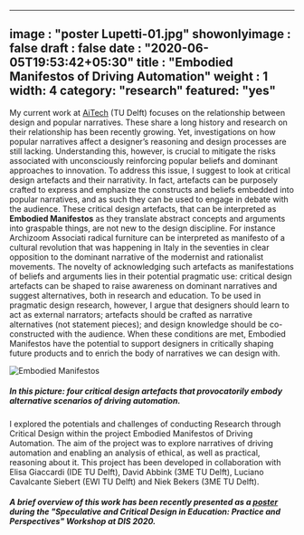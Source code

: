 
---
image : "poster Lupetti-01.jpg"
showonlyimage : false
draft : false
date : "2020-06-05T19:53:42+05:30"
title : "Embodied Manifestos of Driving Automation"
weight : 1
width: 4
category: "research"
featured: "yes"
---
<!--more-->

My current work at [AiTech](https://www.tudelft.nl/aitech/projects/embodied-manifestos-of-human-ai-partnerships/) (TU Delft) focuses on the relationship between design and popular narratives. These share a long history and research on their relationship has been recently growing. Yet, investigations on how popular narratives affect a designer’s reasoning and design processes are still lacking. Understanding this, however, is crucial to mitigate the risks associated with unconsciously reinforcing popular beliefs and dominant approaches to innovation. To address this issue, I suggest to look at critical design artefacts and their narrativity. In fact, artefacts can be purposely crafted to express and emphasize the constructs and beliefs embedded into popular narratives, and as such they can be used to engage in debate with the audience. These critical design artefacts, that can be interpreted as **Embodied Manifestos** as they translate abstract concepts and arguments into graspable things, are not new to the design discipline. For instance Archizoom Associati radical furniture can be interpreted as manifesto of a cultural revolution that was happening in Italy in the seventies in clear opposition to the dominant narrative of the modernist and rationalist movements. The novelty of acknowledging such artefacts as manifestations of beliefs and arguments lies in their potential pragmatic use: critical design artefacts can be shaped to raise awareness on dominant narratives and suggest alternatives, both in research and education. To be used in pragmatic design research, however, I argue that designers should learn to act as external narrators; artefacts should be crafted as narrative alternatives (not statement pieces); and design knowledge should be co-constructed with the audience. When these conditions are met, Embodied Manifestos have the potential to support designers in critically shaping future products and to enrich the body of narratives we can design with.

![Embodied Manifestos](/img/EM-06.jpg)
##### In this picture: four critical design artefacts that provocatorily embody alternative scenarios of driving automation.

I explored the potentials and challenges of conducting Research through Critical Design within the project Embodied Manifestos of Driving Automation. The aim of the project was to explore narratives of driving automation and enabling an analysis of ethical, as well as practical, reasoning about it. This project has been developed in collaboration with Elisa Giaccardi (IDE TU Delft), David Abbink (3ME TU Delft), Luciano Cavalcante Siebert (EWI TU Delft) and Niek Bekers (3ME TU Delft).

##### A brief overview of this work has been recently presented as a [poster](https://speculativeedu.wordpress.com/posters/) during the "Speculative and Critical Design in Education: Practice and Perspectives" Workshop at DIS 2020.
